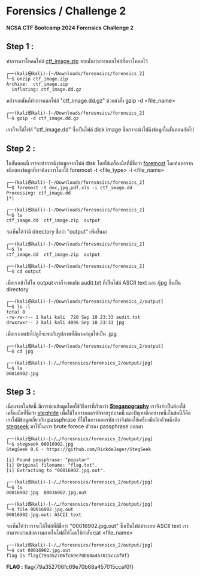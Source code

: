 # Forensics / Challenge 2
**NCSA CTF Bootcamp 2024**
**Forensics**
**Challenge 2**
## Step 1 :
ทำการดาวโหลดไฟล์ [ctf_image.zip](https://github.com/KUBits-802/NCSA-CTF-Boot-Camp-2024/raw/main/Forencics/ch2/ctf_image.zip) จากนั้นทำการแตกไฟล์ที่ดาวโหลดไว้
```
┌──(kali㉿kali)-[~/Downloads/foresnsics/forensics_2]
└─$ unzip ctf_image.zip                      
Archive:  ctf_image.zip
  inflating: ctf_image.dd.gz  
```
หลังจากนั้นก็ทำการแตกไฟล์ "ctf_image.dd.gz" ด้วยคำสั่ง gzip -d <file_name> 
```
┌──(kali㉿kali)-[~/Downloads/foresnsics/forensics_2]
└─$ gzip -d ctf_image.dd.gz 
```
เราก็จะได้ไฟล์ "ctf_image.dd" ซึ่งเป็นไฟล์ disk image ซึ่งเราจะนำไปดึงข้อมูลในขั้นตอนถัดไป
## Step 2 :
ในขั้นตอนนี้ เราจะทำการดึงข้อมูลจากไฟล์ disk โดยใช้เครื่องมือที่มีชื่อว่า [<u>foremost</u>](https://www.kali.org/tools/foremost/) โดยค้นหาจากชนิดของข้อมูลที่เราต้องการโดยใช้ foremost -t <file_type> -i <file_name>
```
┌──(kali㉿kali)-[~/Downloads/foresnsics/forensics_2]
└─$ foremost -t doc,jpg,pdf,xls -i ctf_image.dd 
Processing: ctf_image.dd
|*|
                                                                               
┌──(kali㉿kali)-[~/Downloads/foresnsics/forensics_2]
└─$ ls
ctf_image.dd  ctf_image.zip  output

```
จะเห็นได้ว่ามี directory ชื่อว่า "output" เพิ่มขึ้นมา 
```
┌──(kali㉿kali)-[~/Downloads/foresnsics/forensics_2]
└─$ ls
ctf_image.dd  ctf_image.zip  output

┌──(kali㉿kali)-[~/Downloads/foresnsics/forensics_2]
└─$ cd output 
``` 
เมื่อเราเข้าไปใน output เราก็จะพบกับ audit.txt ที่เป็นไฟล์ ASCII text และ /jpg ซึ่งเป็น directory 
```
┌──(kali㉿kali)-[~/Downloads/foresnsics/forensics_2/output]
└─$ ls -l
total 8
-rw-rw-r-- 1 kali kali  720 Sep 10 23:33 audit.txt
drwxrwxr-- 2 kali kali 4096 Sep 10 23:33 jpg           
```
เมื่อเรากดเข้าไปดูก็จะพบกับรูปภาพที่มีนามสกุลไฟเป็น .jpg
```
┌──(kali㉿kali)-[~/Downloads/foresnsics/forensics_2/output]
└─$ cd jpg   
                                                                                
┌──(kali㉿kali)-[~/…/foresnsics/forensics_2/output/jpg]
└─$ ls   
00016902.jpg
```
## Step 3 :
เนื่องจากในข้อนี้ มีการซ่อนข้อมูลโดยใช้วิธีการที่เรียกว่า [**Steganography**](https://mayaseven.com/th/%E0%B8%A7%E0%B8%B4%E0%B8%97%E0%B8%A2%E0%B8%B2%E0%B8%81%E0%B8%B2%E0%B8%A3%E0%B8%AD%E0%B8%B3%E0%B8%9E%E0%B8%A3%E0%B8%B2%E0%B8%87%E0%B8%82%E0%B9%89%E0%B8%AD%E0%B8%A1%E0%B8%B9%E0%B8%A5-steganography/)  เราจึงจำเป็นต้องใช้เครื่องมือที่ชื่อว่า [<u>steghide</u>](https://www.kali.org/tools/steghide/) เพื่อใช้ในการถอดรหัสจากรูปภาพนี้
และปัญหาอีกอย่างหนึ่งในข้อนี้ก็คือ เราไม่มีข้อมูลเกี่ยวกับ passphrase ที่ใช้ในการถอดรหัส เราจึงต้องใช้เครื่องมืออีกตัวหนึ่งคือ [<u>stegseek</u>](https://github.com/RickdeJager/stegseek) มาใช้ในการ brute forece ตัวของ passphrase ออกมา
```
┌──(kali㉿kali)-[~/…/foresnsics/forensics_2/output/jpg]
└─$ stegseek 00016902.jpg 
StegSeek 0.6 - https://github.com/RickdeJager/StegSeek

[i] Found passphrase: "popstar"
[i] Original filename: "flag.txt".
[i] Extracting to "00016902.jpg.out".

┌──(kali㉿kali)-[~/…/foresnsics/forensics_2/output/jpg]
└─$ ls
00016902.jpg  00016902.jpg.out

┌──(kali㉿kali)-[~/…/foresnsics/forensics_2/output/jpg]
└─$ file 00016902.jpg.out 
00016902.jpg.out: ASCII text

```
จะเห็นได้ว่า เราจะได้ไฟล์ที่มีชื่อว่า "00016902.jpg.out" ซึ่งเป็นไฟล์ประเภท ASCII text เราสามารถอ่านข้อความภายในไฟล์ได้โดยใช้คำสั่ง cat <file_name>
```
┌──(kali㉿kali)-[~/…/foresnsics/forensics_2/output/jpg]
└─$ cat 00016902.jpg.out 
flag is flag{79a352706fc69e70b68a457015ccaf0f}
```
**FLAG :** flag{79a352706fc69e70b68a457015ccaf0f}